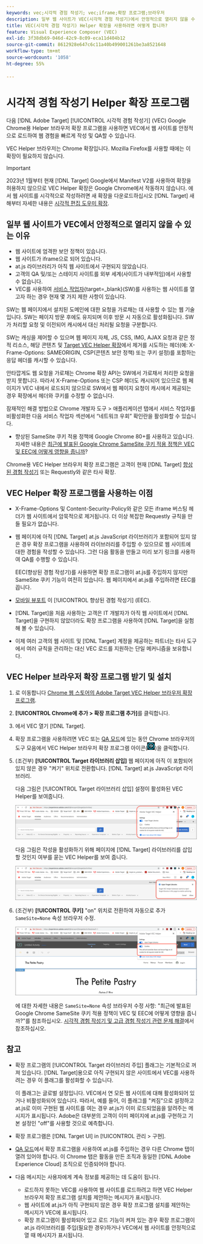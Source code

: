 ```yaml
---
keywords: vec;시각적 경험 작성기; vec;iframe;확장 프로그램;브라우저
description: 일부 웹 사이트가 VEC(시각적 경험 작성기)에서 안정적으로 열리지 않을 수 있는 이유를 알아봅니다. VEC Helper 브라우저 확장 프로그램을 사용하면 VEC에서 웹 사이트를 안정적으로 로드할 수 있습니다.
title: VEC(시각적 경험 작성기) Helper 확장을 사용하려면 어떻게 합니까?
feature: Visual Experience Composer (VEC)
exl-id: 3f38db69-046d-42c9-8c09-eca11d404b12
source-git-commit: 8612928e647c6c11a40b499001261be3a8521648
workflow-type: tm+mt
source-wordcount: '1058'
ht-degree: 55%

---
```


# 시각적 경험 작성기 Helper 확장 프로그램

다음 [!DNL Adobe Target] [!UICONTROL 시각적 경험 작성기] (VEC) Google Chrome용 Helper 브라우저 확장 프로그램을 사용하면 VEC에서 웹 사이트를 안정적으로 로드하여 웹 경험을 빠르게 작성 및 QA할 수 있습니다.

VEC Helper 브라우저는 Chrome 확장입니다. Mozilla Firefox를 사용할 때에는 이 확장이 필요하지 않습니다.

>[!IMPORTANT]
>
>2023년 1월부터 현재 [!DNL Target] Google에서 Manifest V2를 사용하여 확장을 허용하지 않으므로 VEC Helper 확장은 Google Chrome에서 작동하지 않습니다. 에서 웹 사이트를 시각적으로 작성하려면 새 확장을 다운로드하십시오 [!DNL Target] 새해부터 자세한 내용은 [시각적 편집 도우미 확장](/help/main/c-experiences/c-visual-experience-composer/r-troubleshoot-composer/visual-editing-helper-extension.md).

## 일부 웹 사이트가 VEC에서 안정적으로 열리지 않을 수 있는 이유

* 웹 사이트에 엄격한 보안 정책이 있습니다.
* 웹 사이트가 iframe으로 되어 있습니다.
* at.js 라이브러리가 아직 웹 사이트에서 구현되지 않았습니다.
* 고객의 QA 및/또는 스테이지 사이트를 외부 세계(사이트가 내부적임)에서 사용할 수 없습니다.
* VEC를 사용하여 [서비스 작업자](https://developer.mozilla.org/en-US/docs/Web/API/Service_Worker_API){target=_blank}(SW)를 사용하는 웹 사이트를 열고자 하는 경우 현재 몇 가지 제한 사항이 있습니다.

SW는 웹 페이지에서 설치된 도메인에 대한 요청을 가로채는 데 사용할 수 있는 웹 기술입니다. SW는 페이지 방문 후에도 유지되며 이후 방문 시 자동으로 활성화됩니다. SW가 처리할 요청 및 이전되어 캐시에서 대신 처리될 요청을 구분합니다.

SW는 캐싱을 제어할 수 있으며 웹 페이지 자체, JS, CSS, IMG, AJAX 요청과 같은 정적 리소스, 해당 콘텐츠 및 [Target VEC Helper 확장](/help/main/c-experiences/c-visual-experience-composer/r-troubleshoot-composer/vec-helper-browser-extension.md)에서 제거를 시도하는 헤더(예: X-Frame-Options: SAMEORIGIN, CSP(콘텐츠 보안 정책) 또는 쿠키 설정)를 포함하는 응답 헤더를 캐시할 수 있습니다.

안타깝게도 웹 요청을 가로채는 Chrome 확장 API는 SW에서 가로채서 처리한 요청을 받지 못합니다. 따라서 X-Frame-Options 또는 CSP 헤더도 캐시되어 있으므로 웹 페이지가 VEC 내에서 로드되지 않으므로 SW에서 웹 페이지 요청이 캐시에서 제공되는 경우 확장에서 헤더와 쿠키를 수정할 수 없습니다.

잠재적인 해결 방법으로 Chrome 개발자 도구 > 애플리케이션 탭에서 서비스 작업자를 비활성화한 다음 서비스 작업자 섹션에서 “네트워크 우회” 확인란을 활성화할 수 있습니다.

* 향상된 SameSite 쿠키 적용 정책에 Google Chrome 80+를 사용하고 있습니다. 자세한 내용은 [최근에 발표된 Google Chrome SameSite 쿠키 적용 정책은 VEC 및 EEC에 어떻게 영향을 줍니까](/help/main/c-experiences/c-visual-experience-composer/r-troubleshoot-composer/issues-related-to-the-visual-experience-composer-vec-and-enhanced-experience-composer-eec.md#samesite)?

Chrome용 VEC Helper 브라우저 확장 프로그램은 고객이 현재 [!DNL Target] [향상된 경험 작성기](/help/main/administrating-target/visual-experience-composer-set-up.md#eec) 또는 Requestly와 같은 타사 확장.

## VEC Helper 확장 프로그램을 사용하는 이점

* X-Frame-Options 및 Content-Security-Policy와 같은 모든 iframe 버스팅 헤더가 웹 사이트에서 암묵적으로 제거됩니다. 더 이상 복잡한 Requestly 규칙을 만들 필요가 없습니다.
* 웹 페이지에 아직 [!DNL Target] at.js JavaScript 라이브러리가 포함되어 있지 않은 경우 확장 프로그램을 사용하여 라이브러리를 주입할 수 있으므로 웹 사이트에 대한 경험을 작성할 수 있습니다. 그런 다음 활동을 만들고 미리 보기 링크를 사용하여 QA를 수행할 수 있습니다.

   EEC(향상된 경험 작성기)를 사용하면 확장 프로그램이 at.js를 주입하지 않지만 SameSite 쿠키 기능이 여전히 있습니다. 웹 페이지에서 at.js를 주입하려면 EEC를 끕니다.

* [모바일 뷰포트](/help/main/c-experiences/c-visual-experience-composer/mobile-viewports.md) 이 [!UICONTROL 향상된 경험 작성기] (EEC).
* [!DNL Target]을 처음 사용하는 고객은 IT 개발자가 아직 웹 사이트에서 [!DNL Target]을 구현하지 않았더라도 확장 프로그램을 사용하여 [!DNL Target]을 실험해 볼 수 있습니다.
* 이제 여러 고객의 웹 사이트 및 [!DNL Target] 계정을 제공하는 파트너는 타사 도구에서 여러 규칙을 관리하는 대신 VEC 로드를 지원하는 단일 메커니즘을 보유합니다.

## VEC Helper 브라우저 확장 프로그램 받기 및 설치

1. 로 이동합니다 [Chrome 웹 스토어의 Adobe Target VEC Helper 브라우저 확장 프로그램](https://chrome.google.com/webstore/detail/adobe-target-vec-helper/ggjpideecfnbipkacplkhhaflkdjagak).
1. **[!UICONTROL Chrome에 추가 > 확장 프로그램 추가]**&#x200B;를 클릭합니다.
1. 에서 VEC 열기 [!DNL Target].
1. 확장 프로그램을 사용하려면 VEC 또는 [QA 모드](/help/main/c-activities/c-activity-qa/activity-qa.md)에 있는 동안 Chrome 브라우저의 도구 모음에서 VEC Helper 브라우저 확장 프로그램 아이콘(![VEC Helper 아이콘](/help/main/c-experiences/c-visual-experience-composer/r-troubleshoot-composer/assets/vec-help-extension.png))을 클릭합니다.
1. (조건부) **[!UICONTROL Target 라이브러리 삽입]** 웹 페이지에 아직 이 포함되어 있지 않은 경우 &quot;켜기&quot; 위치로 전환합니다. [!DNL Target] at.js JavaScript 라이브러리.

   다음 그림은 [!UICONTROL Target 라이브러리 삽입] 설정이 활성화된 VEC Helper를 보여줍니다.

   ![VEC helper 1](/help/main/c-experiences/c-visual-experience-composer/r-troubleshoot-composer/assets/vec-help-extension-1.png)

   다음 그림은 작성을 활성화하기 위해 페이지에 [!DNL Target] 라이브러리를 삽입할 것인지 여부를 묻는 VEC Helper를 보여 줍니다.

   ![VEC helper 2](/help/main/c-experiences/c-visual-experience-composer/r-troubleshoot-composer/assets/vec-helper.png)

1. (조건부) **[!UICONTROL 쿠키]** &quot;on&quot; 위치로 전환하여 자동으로 추가 `SameSite=None` 속성 브라우저 수정.

   ![쿠키는 VEC helper 확장에서 토글합니다](/help/main/c-experiences/c-visual-experience-composer/r-troubleshoot-composer/assets/cookies-vec-helper.png)

   에 대한 자세한 내용은 `SameSite=None` 속성 브라우저 수정 사항: &quot;최근에 발표된 Google Chrome SameSite 쿠키 적용 정책이 VEC 및 EEC에 어떻게 영향을 줍니까?&quot;를 참조하십시오. [시각적 경험 작성기 및 고급 경험 작성기 관련 문제 해결](/help/main/c-experiences/c-visual-experience-composer/r-troubleshoot-composer/issues-related-to-the-visual-experience-composer-vec-and-enhanced-experience-composer-eec.md#samesite)에서 참조하십시오.

## 참고

* 확장 프로그램의 [!UICONTROL Target 라이브러리 주입] 플래그는 기본적으로 꺼져 있습니다. [!DNL Target]용으로 아직 구현되지 않은 사이트에서 VEC를 사용하려는 경우 이 플래그를 활성화할 수 있습니다.

   이 플래그는 글로벌 설정입니다. VEC에서 연 모든 웹 사이트에 대해 활성화되어 있거나 비활성화되어 있습니다. 따라서, 예를 들어, 이 플래그를 &quot;켜짐&quot;으로 설정하고 at.js로 이미 구현된 웹 사이트를 여는 경우 at.js가 이미 로드되었음을 알려주는 메시지가 표시됩니다. Adobe은 대부분의 고객이 이미 페이지에 at.js를 구현하고 기본 설정인 &quot;off&quot;를 사용할 것으로 예측합니다.

* 확장 프로그램은 [!DNL Target UI] in [!UICONTROL 관리 > 구현].
* [QA 모드](/help/main/c-activities/c-activity-qa/activity-qa.md)에서 확장 프로그램을 사용하여 at.js를 주입하는 경우 다른 Chrome 탭이 열려 있어야 합니다. 이 Chrome 탭은 활동을 만든 조직과 동일한 [!DNL Adobe Experience Cloud] 조직으로 인증되어야 합니다.
* 다음 메시지는 사용자에게 계속 정보를 제공하는 데 도움이 됩니다.

   * 로드하지 못하는 VEC를 사용하여 웹 사이트를 로드하려고 하면 VEC Helper 브라우저 확장 프로그램 설치를 제안하는 메시지가 표시됩니다.
   * 웹 사이트에 at.js가 아직 구현되지 않은 경우 확장 프로그램 설치를 제안하는 메시지가 VEC에 표시됩니다.
   * 확장 프로그램이 활성화되어 있고 로드 기능이 켜져 있는 경우 확장 프로그램이 at.js 라이브러리를 주입(필요한 경우)하거나 VEC에서 웹 사이트를 안정적으로 열 때 메시지가 표시됩니다.
